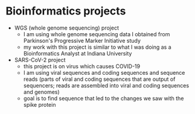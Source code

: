 # Bioinformatics projects

- WGS (whole genome sequencing) project
    - I am using whole genome sequencing data I obtained from Parkinson's Progressive Marker Initiative study
    - my work with this project is similar to what I was doing as a Bioinformatics Analyst at Indiana University
- SARS-CoV-2 project
    - this project is on virus which causes COVID-19
    - I am using viral sequences and coding sequences and sequence reads (parts of viral and coding sequences that are output of sequencers; reads are assembled into viral and coding sequences and genomes)
    - goal is to find sequence that led to the changes we saw with the spike protein